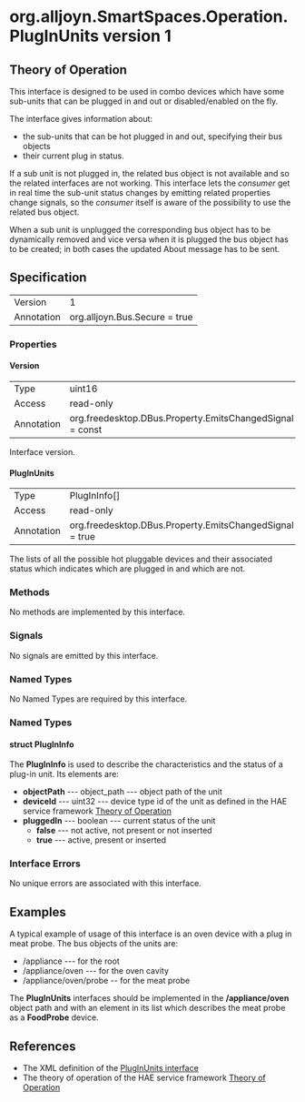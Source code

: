 # org.alljoyn.SmartSpaces.Operation.PlugInUnits version 1

## Theory of Operation

This interface is designed to be used in combo devices which have some sub-units
that can be plugged in and out or disabled/enabled on the fly.

The interface gives information about:
* the sub-units that can be hot plugged in and out, specifying their bus objects
* their current plug in status.

If a sub unit is not plugged in, the related bus object is not available and so
the related interfaces are not working.
This interface lets the _consumer_ get in real time the sub-unit status changes
by emitting related properties change signals, so the _consumer_ itself is aware
of the possibility to use the related bus object.

When a sub unit is unplugged the corresponding bus object has to be dynamically
removed and vice versa when it is plugged the bus object has to be created; in
both cases the updated About message has to be sent.

## Specification

|            |                               |
| ---------- | ----------------------------- |
| Version    | 1                             |
| Annotation | org.alljoyn.Bus.Secure = true |

### Properties

#### Version

|            |                                                         |
| ---------- | ------------------------------------------------------- |
| Type       | uint16                                                  |
| Access     | read-only                                               |
| Annotation | org.freedesktop.DBus.Property.EmitsChangedSignal = const|

Interface version.

#### PlugInUnits

|            |                                                         |
| ---------- | ------------------------------------------------------- |
| Type       | PlugInInfo[]                                            |
| Access     | read-only                                               |
| Annotation | org.freedesktop.DBus.Property.EmitsChangedSignal = true |

The lists of all the possible hot pluggable devices and their associated status
which indicates which are plugged in and which are not.

### Methods

No methods are implemented by this interface.

### Signals

No signals are emitted by this interface.

### Named Types

No Named Types are required by this interface.

### Named Types

#### struct PlugInInfo

The **PlugInInfo** is used to describe the characteristics and the status
of a plug-in unit. Its elements are:

  * **objectPath** --- object_path --- object path of the unit
  * **deviceId** --- uint32 --- device type id of the unit as defined in the HAE
    service framework [Theory of Operation](/org.alljoyn.SmartSpaces/theory-of-operation-v1)
  * **pluggedIn** --- boolean --- current status of the unit
    * **false** --- not active, not present or not inserted
    * **true** --- active, present or inserted

### Interface Errors

No unique errors are associated with this interface.

## Examples

A typical example of usage of this interface is an oven device with a plug in
meat probe.
The bus objects of the units are:
  * /appliance  --- for the root
  * /appliance/oven --- for the oven cavity
  * /appliance/oven/probe -- for the meat probe

The **PlugInUnits** interfaces should be implemented in the **/appliance/oven**
object path and with an element in its list which describes the meat probe as a
**FoodProbe** device.

## References

  * The XML definition of the [PlugInUnits interface](PlugInUnits-v1.xml)
  * The theory of operation of the HAE service framework [Theory of Operation](/org.alljoyn.SmartSpaces/theory-of-operation-v1)

